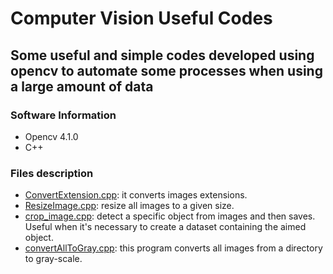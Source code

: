 # Computer Vision Useful Codes
## Some useful and simple codes developed using opencv to automate some processes when using a large amount of data
### Software Information
- Opencv 4.1.0
- C++
### Files description
- [ConvertExtension.cpp](https://github.com/AnneLivia/ComputerVisionUsefulCodes/blob/master/source/convertExtensions.cpp): it converts images extensions.
- [ResizeImage.cpp](https://github.com/AnneLivia/ComputerVisionUsefulCodes/blob/master/source/resizeImages.cpp): resize all images to a given size.
- [crop_image.cpp](https://github.com/AnneLivia/ComputerVisionUsefulCodes/blob/master/source/crop_image.cpp): detect a specific object from images and then saves. Useful when it's necessary to create a dataset containing the aimed object.
- [convertAllToGray.cpp](https://github.com/AnneLivia/ComputerVisionUsefulCodes/blob/master/source/convertAllToGray.cpp): this program converts all images from a directory to gray-scale.
